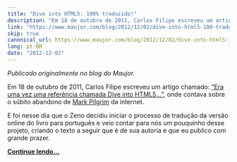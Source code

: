 ```yaml
---
title: "Dive into HTML5: 100% traduzido!"
description: "Em 18 de outubro de 2011, Carlos Filipe escreveu um artigo chamado: “Era uma vez uma referência chamada Dive into HTML5…“, onde contava sobre o súbito abandono de Mark Pilgrim da internet."
link: "https://www.maujor.com/blog/2012/12/02/dive-into-html5-100-traduzido/"
skip: true
canonical_url: https://www.maujor.com/blog/2012/12/02/dive-into-html5-100-traduzido/
lang: pt-BR
date: "2012-12-02"
---
```


<!-- <p><a href="https://www.maujor.com/blog/2012/12/02/dive-into-html5-100-traduzido/"><img src="/static/img/posts/diveintohtml5-traduzido.jpg"/></a></p> -->

_Publicado originalmente no blog do Maujor._

Em 18 de outubro de 2011, Carlos Filipe escreveu um artigo chamado: [“Era uma vez uma referência chamada Dive into HTML5…“](/era-uma-vez-uma-referencia-chamada-dive-into-html5), onde contava sobre o súbito abandono de [Mark Pilgrim](<http://en.wikipedia.org/wiki/Mark_Pilgrim_(software_developer)>) da internet.

E foi nesse dia que o Zeno decidiu iniciar o processo de tradução da versão online do livro para português e veio contar para nós um pouquinho desse projeto, criando o texto a seguir que é de sua autoria e que eu publico com grande prazer.

[**Continue lendo…**](https://www.maujor.com/blog/2012/12/02/dive-into-html5-100-traduzido/)
